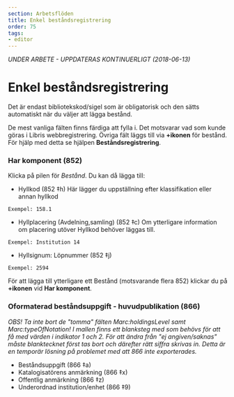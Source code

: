 ```yaml
---
section: Arbetsflöden
title: Enkel beståndsregistrering
order: 75
tags:
- editor
--- 
```

*UNDER ARBETE - UPPDATERAS KONTINUERLIGT (2018-06-13)*

# Enkel beståndsregistrering

Det är endast bibliotekskod/sigel som är obligatorisk och den sätts automatiskt när du väljer att lägga bestånd.

De mest vanliga fälten finns färdiga att fylla i. Det motsvarar vad som kunde göras i Libris webbregistrering. Övriga fält läggs till via **+ikonen** för bestånd. För hjälp med detta se hjälpen **Beståndsregistrering**.

### Har komponent (852)
Klicka på pilen för *Bestånd*. Du kan då lägga till:
* Hyllkod (852 ‡h)
Här lägger du uppställning efter klassifikation eller annan hyllkod

 ```Exempel: 158.1```

* Hyllplacering (Avdelning,samling) (852 ‡c)
Om ytterligare information om placering utöver Hyllkod behöver läggas till.

 ```Exempel: Institution 14```

* Hyllsignum: Löpnummer (852 ‡j)

 ```Exempel: 2594```

För att lägga till ytterligare ett Bestånd (motsvarande flera 852) klickar du på **+ikonen** vid **Har komponent**.

### Oformaterad beståndsuppgift - huvudpublikation (866)
*OBS! Ta inte bort de "tomma" fälten Marc:holdingsLevel samt Marc:typeOfNotation! I mallen finns ett blanksteg med som behövs för att få med värden i indikator 1 och 2. För att ändra från "ej angiven/saknas" måste blanktecknet först tas bort och därefter rätt siffra skrivas in. Detta är en temporär lösning på problemet med att 866 inte exporterades.*

* Beståndsuppgift (866 ‡a)
* Katalogisatörens anmärkning (866 ‡x)
* Offentlig anmärkning (866 ‡z)
* Underordnad institution/enhet (866 ‡9)
